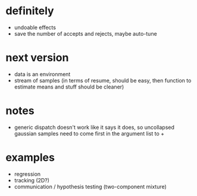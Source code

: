 # definitely #
* undoable effects
* save the number of accepts and rejects, maybe auto-tune

# next version #
* data is an environment
* stream of samples (in terms of resume, should be easy, then function to
  estimate means and stuff should be cleaner)

# notes #
* generic dispatch doesn't work like it says it does, so uncollapsed gaussian
  samples need to come first in the argument list to +

# examples #
* regression
* tracking (2D?)
* communication / hypothesis testing (two-component mixture)
